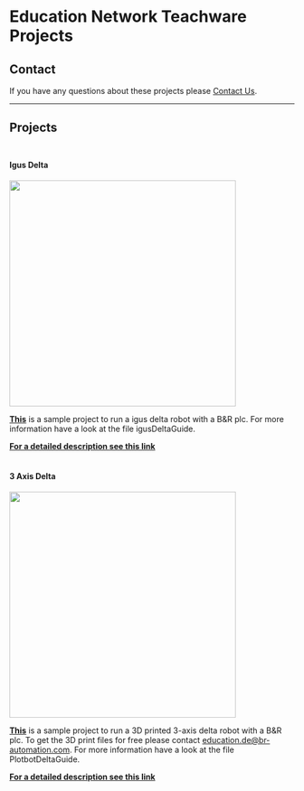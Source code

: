# Education Network Teachware Projects

## Contact
If you have any questions about these projects please [Contact Us](mailto:education.de@br-automation.com).<br>

***

## Projects<br><br>

#### Igus Delta
<img src="https://github.com/br-automation-com/Robotic-samples/blob/main/images/igusRendering.png" width="400" height="400">

[**This**](/01_Robotic/Delta/igusDeltaV2.00.1.zip) is a sample project to run a igus delta robot with a B&R plc. For more information have a look at the file igusDeltaGuide.

[**For a detailed description see this link**](/01_Robotic/Delta/igusDeltaGuide.pdf)<br><br>

#### 3 Axis Delta
<img src="https://github.com/br-automation-com/Robotic-samples/blob/main/images/DeltaRendering02.png" width="400" height="400">

[**This**](/01_Robotic/Delta/PlotbotDeltaV2.00.1.zip) is a sample project to run a 3D printed 3-axis delta robot with a B&R plc. To get the 3D print files for free please contact education.de@br-automation.com. For more information have a look at the file PlotbotDeltaGuide.

[**For a detailed description see this link**](/01_Robotic/Delta/PlotbotDeltaGuide.pdf)
